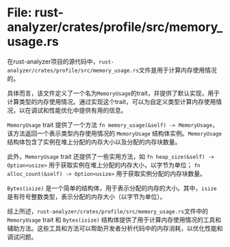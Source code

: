 # File: rust-analyzer/crates/profile/src/memory_usage.rs

在rust-analyzer项目的源代码中，`rust-analyzer/crates/profile/src/memory_usage.rs`文件是用于计算内存使用情况的。

具体而言，该文件定义了一个名为`MemoryUsage`的trait，并提供了默认实现，用于计算类型的内存使用情况。通过实现这个trait，可以为自定义类型计算内存使用情况，以在调试和性能优化中提供有用的信息。

`MemoryUsage` trait 提供了一个方法 `fn memory_usage(&self) -> MemoryUsage`，该方法返回一个表示类型内存使用情况的 `MemoryUsage` 结构体实例。`MemoryUsage` 结构体包含了实例在堆上分配的内存大小以及分配的内存块数量。

此外，`MemoryUsage` trait 还提供了一些实用方法，如 `fn heap_size(&self) -> Option<usize>` 用于获取实例在堆上分配的内存大小，以字节为单位； `fn alloc_count(&self) -> Option<usize>` 用于获取实例分配的内存块数量。

`Bytes(isize)` 是一个简单的结构体，用于表示分配的内存的大小。其中，`isize` 是有符号整数类型，表示分配的内存大小（以字节为单位）。

综上所述，`rust-analyzer/crates/profile/src/memory_usage.rs`文件中的 `MemoryUsage` trait 和 `Bytes(isize)` 结构体提供了用于计算内存使用情况的工具和辅助方法。这些工具和方法可以帮助开发者分析代码中的内存消耗，以优化性能和调试问题。

